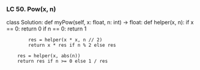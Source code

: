 ### LC 50. Pow(x, n)
class Solution:
    def myPow(self, x: float, n: int) -> float:
        def helper(x, n):
            if x == 0: return 0
            if n == 0: return 1

            res = helper(x * x, n // 2)
            return x * res if n % 2 else res
        
        res = helper(x, abs(n))
        return res if n >= 0 else 1 / res